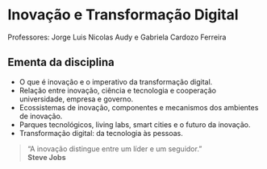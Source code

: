 # Inovação e Transformação Digital

Professores: Jorge Luis Nicolas Audy e Gabriela Cardozo Ferreira

## Ementa da disciplina

- O que é inovação e o imperativo da transformação digital.
- Relação entre inovação, ciência e tecnologia e cooperação universidade, empresa e governo.
- Ecossistemas de inovação, componentes e mecanismos dos ambientes de inovação.
- Parques tecnológicos, living labs, smart cities e o futuro da inovação.
- Transformação digital: da tecnologia às pessoas.

> “A inovação distingue entre um líder e um seguidor.”  
> **Steve Jobs**
